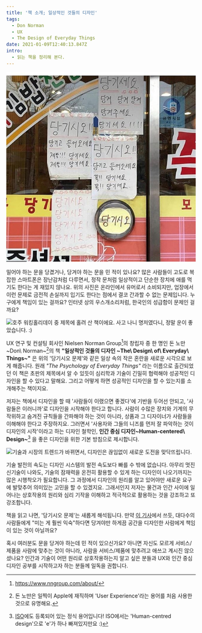 ```yaml
---
title: '책 소개; 일상적인 것들의 디자인'
tags:
  - Don Norman
  - UX
  - The Design of Everyday Things
date: 2021-01-09T12:40:13.847Z
intro:
  - 읽는 책을 정리해 본다.
---
```

![제발 당겨서 열어주세요. <br/> 정말 성급하시군요!](./door_pls_pull.jpg)

밀어야 하는 문을 당겼거나, 당겨야 하는 문을 민 적이 있나요? 
많은 사람들이 고도로 복잡한 스마트폰은 장난감처럼 다루면서,
정작 문처럼 일상적이고 단순한 장치에 애를 먹기도 한다는 게 재밌지 않나요.
위의 사진은 온라인에서 유머로서 소비되지만,
업장에서 이런 문제로 금전적 손실까지 입기도 한다는 점에서
결코 간과할 수 없는 문제입니다.
누구에게 책임이 있는 걸까요?
인터넷 상의 우스개소리처럼, 한국인의 성급함이 문제인 걸까요?

![호주 워킹홀리데이 중 제목에 홀려 산 책이에요. <br/>
사고 나니 명저였다니, 정말 운이 좋았습니다. :)](./the_book.jpg)

UX 연구 및 컨설팅 회사인 Nielsen Norman Group[^nng]의 창립자 중 한 명인
돈 노만 ~Don\ Norman~[^don_norman]의 책 __"일상적인 것들의 디자인 ~The\ Design\ of\ Everyday\ Things~"__ 은
위의 '당기시오 문제'와 같은 일상 속의 작은 혼란을
새로운 시각으로 보게 해줍니다.
원래 *"The Psychology of Everyday Things"* 라는 이름으로 출간되었던 이 책은
초판의 제목에서 알 수 있듯이 심리학과 기술이 긴밀히 협력해야 
성공적인 디자인을 할 수 있다고 말해요.
그리고 어떻게 하면 성공적인 디자인을 할 수 있는지를 소개해주는 책이지요.

저자는 책에서 디자인을 할 때 '사람들이 이랬으면 좋겠다'에 기반을 두어선 안되고,
'사람들은 이러니까'로 디자인을 시작해야 한다고 합니다.
사람이 수많은 장치와 기계의 무작위하고 숨겨진 규칙들을 간파해야 하는 것이 아니라,
상품과 그 디자이너가 사람들을 이해해야 한다고 주장하지요.
그러면서 '사용자와 그들의 니즈를 먼저 잘 파악하는 것이 디자인의 시작'이라고 하는
디자인 철학인, **인간 중심 디자인~Human-centered\ Design~**[^hcd] 을
좋은 디자인을 위한 기본 방침으로 제시합니다.

![기술과 시장의 트렌드가 바뀌면서,
디자인은 끊임없이 새로운 도전을 맞닥뜨립니다.](./tech_outpaces_design.jpg)

기술 발전의 속도는 디자인 시스템의 발전 속도보다 빠를 수 밖에 없습니다.
아무리 멋진 신기술이 나와도,
기술의 잠재력을 온전히 활용할 수 있게 하는 디자인이 나오기까지는 많은 시행착오가 필요합니다.
그 과정에서 디자인의 원리를 알고 있어야만 새로운 요구에 발맞추어 의미있는 고민을 할 수 있겠지요.
그래서인지 저자는 물건과 인간 사이에 일어나는 상호작용의 원리와 심리 기작을 이해하고
적극적으로 활용하는 것을 강조하고 또 강조합니다.


책을 읽고 나면, '당기시오 문제'는 새롭게 해석됩니다.
만약 [이 기사](http://www.hani.co.kr/arti/society/society_general/892238.html)에서 쓰듯,
대다수의 사람들에게 "미는 게 훨씬 익숙"하다면 당겨야만 하게끔 공간을 디자인한 사람에게 책임이 있는 것이 아닐까요?


혹시 여러분도 문을 당겨야 하는데 민 적이 있으신가요?
아니면 자신도 모르게 서비스/제품을 사람에 맞추는 것이 아니라,
사람을 서비스/제품에 맞추려고 애쓰고 계시진 않으셨나요?
인간과 기술이 어떤 원리로 상호작용하는지 알고 싶은 분들과
UX와 인간 중심 디자인 공부를 시작하고자 하는 분들께 일독을 권합니다.


[^all_things_are_designed]: "All artificial things are designed.": p.4., "The Design of Everyday Things", Don Norman
[^don_norman]: 돈 노만은 일찍이 Apple에 재직하며 'User Experience'라는 용어를 처음 사용한 것으로 유명해요.
[^nng]: https://www.nngroup.com/about/
[^hcd]: [ISO](https://www.iso.org/standard/77520.html)에도 등록되어 있는 정식 용어입니다! ISO에서는 'Human-centred design'으로 'e'가 하나 빠져있지만요 :)
